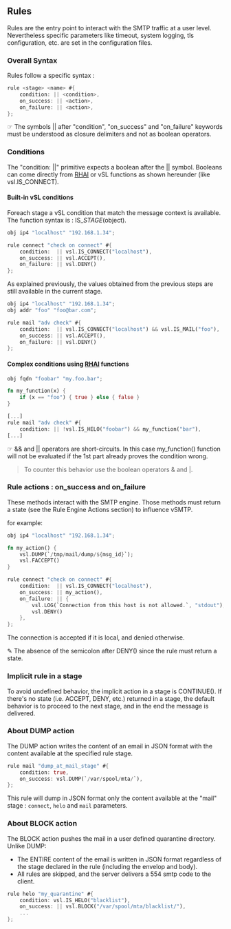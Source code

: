 ## Rules

Rules are the entry point to interact with the SMTP traffic at a user level.
Nevertheless specific parameters like timeout, system logging, tls configuration, etc. are set in the configuration files.

### Overall Syntax

Rules follow a specific syntax :

```rust
rule <stage> <name> #{
    condition: || <condition>,
    on_success: || <action>,
    on_failure: || <action>,
};
```

&#9758; The symbols || after "condition", "on_success" and "on_failure" keywords must be understood as closure delimiters and not as boolean operators.


### Conditions

The "condition: ||" primitive expects a boolean after the || symbol.
Booleans can come directly from [RHAI](https://rhai.rs/) or vSL functions as shown hereunder (like vsl.IS_CONNECT).

#### Built-in vSL conditions

Foreach stage a vSL condition that match the message context is available.
The function syntax is : IS_*STAGE*(object).

```rust
obj ip4 "localhost" "192.168.1.34";

rule connect "check on connect" #{
    condition:  || vsl.IS_CONNECT("localhost"),
    on_success: || vsl.ACCEPT(),
    on_failure: || vsl.DENY()
};
```

As explained previously, the values obtained from the previous steps are still available in the current stage.

```rust
obj ip4 "localhost" "192.168.1.34";
obj addr "foo" "foo@bar.com";

rule mail "adv check" #{
    condition:  || vsl.IS_CONNECT("localhost") && vsl.IS_MAIL("foo"),
    on_success: || vsl.ACCEPT(),
    on_failure: || vsl.DENY()
};
```

#### Complex conditions using [RHAI](https://rhai.rs/) functions

```rust
obj fqdn "foobar" "my.foo.bar";

fn my_function(x) {
    if (x == "foo") { true } else { false }
}

[...]
rule mail "adv check" #{
    condition: || !vsl.IS_HELO("foobar") && my_function("bar"),
[...]
```

&#9758; && and || operators are short-circuits. In this case my_function() function will not be evaluated if the 1st part already proves the condition wrong.
> To counter this behavior use the boolean operators & and |.

### Rule actions : on_success and on_failure

These methods interact with the SMTP engine.
Those methods must return a state (see the Rule Engine Actions section) to influence vSMTP.

for example:

```rust
obj ip4 "localhost" "192.168.1.34";

fn my_action() {
    vsl.DUMP(`/tmp/mail/dump/${msg_id}`);
    vsl.FACCEPT()
}

rule connect "check on connect" #{
    condition:  || vsl.IS_CONNECT("localhost"),
    on_success: || my_action(),
    on_failure: || {
        vsl.LOG(`Connection from this host is not allowed.`, "stdout");
        vsl.DENY()
    },
};
```

The connection is accepted if it is local, and denied otherwise.

&#9998; The absence of the semicolon after DENY() since the rule must return a state.

### Implicit rule in a stage

To avoid undefined behavior, the implicit action in a stage is CONTINUE(). If there's no state (i.e.  ACCEPT, DENY, etc.) returned in a stage, the default behavior is to proceed to the next stage, and in the end the message is delivered.

### About DUMP action

The DUMP action writes the content of an email in JSON format with the content available at the specified rule stage.

```rust
rule mail "dump_at_mail_stage" #{
    condition: true,
    on_success: vsl.DUMP(`/var/spool/mta/`),
};
```

This rule will dump in JSON format only the content available at the "mail" stage : `connect`, `helo` and `mail` parameters.

### About BLOCK action

The BLOCK action pushes the mail in a user defined quarantine directory.
Unlike DUMP:

- The ENTIRE content of the email is written in JSON format regardless of the stage declared in the rule (including the envelop and body).
- All rules are skipped, and the server delivers a 554 smtp code to the client.

```rust
rule helo "my_quarantine" #{
    condition: vsl.IS_HELO("blacklist"),
    on_success: || vsl.BLOCK("/var/spool/mta/blacklist/"),
    ...
};
```

